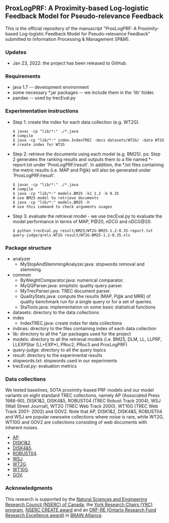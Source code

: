 ## ProxLogPRF: A Proximity-based Log-logistic Feedback Model for Pseudo-relevance Feedback

This is the official repository of the manuscript "ProxLogPRF: A Proximity-based Log-logistic Feedback Model for Pseudo-relevance Feedback" 
submitted to Information Processing & Management (IP&M).

### Updates
- Jan 23, 2022: the project has been released to GitHub.

### Requirements
- java 1.7 -- development environment
- some necessary *.jar packages -- we include them in the 'lib' folder.
- pandas -- used by trecEval.py

### Experimentation instructions
- Step 1: create the index for each data collection (e.g. WT2G).
    ```
    $ javac -cp "lib/*:" ./*.java                                             # compile
    $ java -cp "lib/*:" index.IndexTREC -docs datasets/WT2G/ -data WT2G       # create index for WT2G
    ```

- Step 2: retrieve the documents using each model (e.g. BM25). ps: Step 2 generates the ranking results and outputs 
them to a file named *-report.txt under 'ProxLogPRF/result'. In addition, the *.txt files containing the metric results 
(i.e. MAP and P@k) will also be generated under 'ProxLogPRF/result'.
    ```
    $ javac -cp "lib/*:" ./*.java                                             # compile
    $ java -cp "lib/*:" models.BM25 -k1 1.2 -b 0.35                          # use BM25 model to retrieve documents
    $ java -cp "lib/*:" models.BM25 -h                                       # use this command to check arguments usages
    ```

- Step 3: evaluate the retrieval model - we use trecEval.py to evaluate the model performance in terms of MAP, P@20, nDCG and nDCG@20.
    ```
    $ python trecEval.py result/BM25/WT2G-BM25-1.2-0.35-report.txt query-judge/qrels.WT2G result/WT2G-BM25-1.2-0.35.xls
    ```

### Package structure
- analyzer
    - MyStopAndStemmingAnalyzer.java: stopwords removal and stemming.
- common
    - ByWeightComparator.java: numerical comparator.
    - MyQQParser.java: simplistic quality query parser.
    - MyTrecParser.java: TREC document parser.
    - QualityStats.java: compute the results (MAP, P@k and MRR) of quality benchmark run for a single query or for a set of queries.
    - StaTools.java: implementation on some basic statistical functions
- datasets: directory to the data collections
- index
    - IndexTREC.java: create index for data collections
- indices: directory to the files containing index of each data collection
- lib: directory to all the *.jar packages used for the project
- models: directory to all the retrieval models (i.e. BM25, DLM, LL, LLPRF, LLEXPStar (LL+EXP*), PRoc2, PRoc3 and ProxLogPRF)
- query-judge: directory to all the query topics
- result: directory to the experimental results
- stopwords.txt: stopwords used in our experiments
- trecEval.py: evaluation metrics


### Data collections
We tested baselines, SOTA proximity-based PRF models and our model variants on eight standard TREC collections, 
namely AP (Associated Press 1988-90), DISK1&2, DISK4&5, ROBUST04 (TREC Robust Track 2004), WSJ (Wall Street Journal), 
WT2G (TREC Web Track 2000), WT10G (TREC Web Track 2001- 2002) and GOV2. Note that AP, DISK1&2, DISK4&5, ROBUST04 and 
WSJ are popular newswire collections where noise is rare, while WT2G, WT10G and GOV2 are collections consisting of web 
documents with inherent noises.
- [AP](https://www.bing.com).
- [DISK1\&2](https://www.bing.com).
- [DISK4\&5](https://www.bing.com).
- [ROBUST04](https://www.bing.com).
- [WSJ](https://www.bing.com).
- [WT2G](https://www.bing.com).
- [WT10G](https://www.bing.com).
- [GOV](https://www.bing.com).


### Acknowledgments
This research is supported by the [Natural Sciences and Engineering Research Council (NSERC) of Canada](https://www.nserc-crsng.gc.ca/index_eng.asp), 
the [York Research Chairs (YRC) program](https://www.yorku.ca/research/york-research-chairs/),
[NSERC CREATE award](https://www.nserc-crsng.gc.ca/Professors-Professeurs/Grants-Subs/CREATEResults-ResultatsFONCER_eng.asp?Year=2015) 
and an [ORF-RE (Ontario Research Fund Research Excellence award)](https://www.ontario.ca/page/ontario-research-fund-research-excellence) 
in [BRAIN Alliance](https://brainalliance.ca/en).
